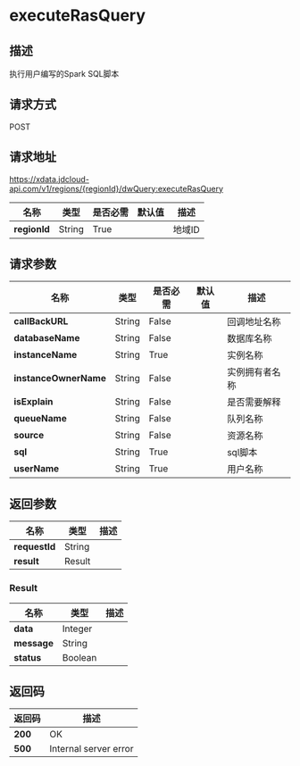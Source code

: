 # executeRasQuery


## 描述
执行用户编写的Spark SQL脚本

## 请求方式
POST

## 请求地址
https://xdata.jdcloud-api.com/v1/regions/{regionId}/dwQuery:executeRasQuery

|名称|类型|是否必需|默认值|描述|
|---|---|---|---|---|
|**regionId**|String|True| |地域ID|

## 请求参数
|名称|类型|是否必需|默认值|描述|
|---|---|---|---|---|
|**callBackURL**|String|False| |回调地址名称|
|**databaseName**|String|False| |数据库名称|
|**instanceName**|String|True| |实例名称|
|**instanceOwnerName**|String|False| |实例拥有者名称|
|**isExplain**|String|False| |是否需要解释|
|**queueName**|String|False| |队列名称|
|**source**|String|False| |资源名称|
|**sql**|String|True| |sql脚本|
|**userName**|String|True| |用户名称|


## 返回参数
|名称|类型|描述|
|---|---|---|
|**requestId**|String| |
|**result**|Result| |


### Result
|名称|类型|描述|
|---|---|---|
|**data**|Integer| |
|**message**|String| |
|**status**|Boolean| |

## 返回码
|返回码|描述|
|---|---|
|**200**|OK|
|**500**|Internal server error|
